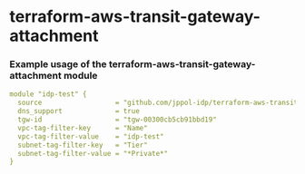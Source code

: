 # terraform-aws-transit-gateway-attachment

### Example usage of the terraform-aws-transit-gateway-attachment module
```yaml
module "idp-test" {
  source                  = "github.com/jppol-idp/terraform-aws-transit-gateway-attachment?ref=v1.0.0"
  dns_support             = true
  tgw-id                  = "tgw-00300cb5cb91bbd19"
  vpc-tag-filter-key      = "Name"
  vpc-tag-filter-value    = "idp-test"
  subnet-tag-filter-key   = "Tier"
  subnet-tag-filter-value = "*Private*"
}
```
